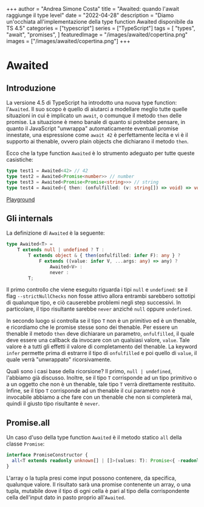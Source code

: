 +++
author = "Andrea Simone Costa"
title = "Awaited: quando l'await raggiunge il type level"
date = "2022-04-28"
description = "Diamo un'occhiata all'implementazione della type function Awaited disponibile da TS 4.5"
categories = ["typescript"]
series = ["TypeScript"]
tags = [
    "types",
    "await",
    "promises",
]
featuredImage = "/images/awaited/copertina.png"
images = ["/images/awaited/copertina.png"]
+++

# Awaited<T>

## Introduzione

La versione 4.5 di TypeScript ha introdotto una nuova type function: l'`Awaited`. Il suo scopo è quello di aiutarci a modellare meglio tutte quelle situazioni in cui è implicato un `await`, o comunque il metodo `then` delle promise. La situazione è meno banale di quanto si potrebbe pensare, in quanto il JavaScript "unwrappa" automaticamente eventuali promise innestate, una espressione come `await 42` è perfettamente lecita e vi è il supporto ai thenable, ovvero plain objects che dichiarano il metodo `then`.

Ecco che la type function `Awaited` è lo strumento adeguato per tutte queste casistiche:

```ts
type test1 = Awaited<42> // 42
type test2 = Awaited<Promise<number>> // number
type test3 = Awaited<Promise<Promise<string>>> // string
type test4 = Awaited<{ then: (onfulfilled: (v: string[]) => void) => void }> // string[]
```
[Playground](https://www.typescriptlang.org/play?jsx=0#code/C4TwDgpgBMEM7AIxQLxQIIHcCGBLWAJgDwAsATAHxQD01U5AUKJDPMGahjvhMQAoAnAPYBbXHAhEAdgFcRAIwgCKVWlFkKlTcNFgIAzJyx5CRQaPGTzYiUQQDcUgOYrVde46faWe4CSPcpgDeMAAWEFIAXFAAFEJSAGYyADYJuMnJvNExAG7RHs4A2gC6AJSoVDlCuATlKJXVBFAAvm5QBU4lQA)

## Gli internals

La definizione di `Awaited` è la seguente:

```ts
type Awaited<T> =
    T extends null | undefined ? T :
        T extends object & { then(onfulfilled: infer F): any } ? 
            F extends ((value: infer V, ...args: any) => any) ? 
                Awaited<V> :
                never :
        T;
```

Il primo controllo che viene eseguito riguarda i tipi `null` e `undefined`: se il flag `--strictNullChecks` non fosse attivo allora entrambi sarebbero sottotipi di qualunque tipo, e ciò causerebbe problemi negli step successivi. In particolare, il tipo risultante sarebbe `never` anziché `null` oppure `undefined`.

In secondo luogo si controlla se il tipo `T` non è un primitivo ed è un thenable, e ricordiamo che le promise stesse sono dei thenable. Per essere un thenable il metodo `then` deve dichiarare un parametro, `onfulfilled`, il quale deve essere una callback da invocare con un qualsiasi valore, `value`. Tale valore è a tutti gli effetti il valore di completamento del thenable. La keyword `infer` permette prima di estrarre il tipo di `onfulfilled` e poi quello di `value`, il quale verrà "unwrappato" ricorsivamente.

Quali sono i casi base della ricorsione? Il primo, `null | undefined`, l'abbiamo già discusso. Inoltre, se il tipo `T` corrisponde ad un tipo primitivo o a un oggetto che non è un thenable, tale tipo `T` verrà direttamente restituito. Infine, se il tipo `T` corrisponde ad un thenable il cui parametro non è invocabile abbiamo a che fare con un thenable che non si completerà mai, quindi il giusto tipo risultante è `never`.

## Promise.all

Un caso d'uso della type function `Awaited` è il metodo statico `all` della classe `Promise`:

```ts
interface PromiseConstructor {
  all<T extends readonly unknown[] | []>(values: T): Promise<{ -readonly [P in keyof T]: Awaited<T[P]> }>;
}
```

L'array o la tupla presi come input possono contenere, da specifica, qualunque valore. Il risultato sarà una promise contenente un array, o una tupla, mutabile dove il tipo di ogni cella è pari al tipo della corrispondente cella dell'input dato in pasto proprio all'`Awaited`.